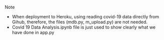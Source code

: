 Note 
- When deployment to Heroku, using reading covid-19 data directly from Gihub,
therefore, the files (mdb.py, m_upload.py) are not needed.  
- Covid 19 Data Analysis.ipynb file is just used to show clearly what we have done in app.py
